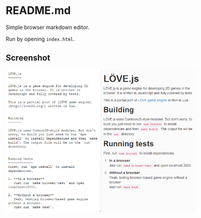README.md
=========

Simple browser markdown editor.

Run by opening `index.html`.

Screenshot
----------

![README.md editor](screenshot.png)
